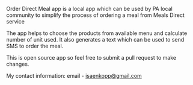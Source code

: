Order Direct Meal app is a local app which can be used by PA local community to simplify the process of ordering a meal from Meals Direct service

The app helps to choose the products from available menu and calculate number of unit used. It also generates a text which can be used to send SMS to order the meal.

This is open source app so feel free to submit a pull request to make changes.

My contact information:
email - isaenkopp@gmail.com
